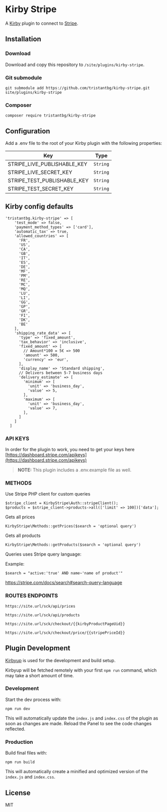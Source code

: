# Kirby Stripe

A [Kirby](https://getkirby.com) plugin to connect to [Stripe](https://stripe.com).

## Installation

### Download

Download and copy this repository to `/site/plugins/kirby-stripe`.

### Git submodule

```
git submodule add https://github.com/tristantbg/kirby-stripe.git site/plugins/kirby-stripe
```

### Composer

```
composer require tristantbg/kirby-stripe
```

## Configuration

Add a .env file to the root of your Kirby plugin with the following properties:

| Key                             | Type      |
| ------------------------------- | --------- |
| STRIPE_LIVE_PUBLISHABLE_KEY     | `String`  |
| STRIPE_LIVE_SECRET_KEY          | `String`  |
| STRIPE_TEST_PUBLISHABLE_KEY     | `String`  |
| STRIPE_TEST_SECRET_KEY          | `String`  |

## Kirby config defaults

```
'tristantbg.kirby-stripe' => [
    'test_mode' => false,
    'payment_method_types' => ['card'],
    'automatic_tax' => true,
    'allowed_countries' => [
      'FR',
      'US',
      'CA',
      'GB',
      'IT',
      'ES',
      'DE',
      'MF',
      'PM',
      'RE',
      'MC',
      'MQ',
      'LU',
      'LI',
      'GG',
      'GP',
      'GR',
      'FI',
      'DK',
      'BE'
    ],
    'shipping_rate_data' => [
      'type' => 'fixed_amount',
      'tax_behavior' => 'inclusive',
      'fixed_amount' => [
        // Amount*100 = 5€ => 500
        'amount' => 500,
        'currency' => 'eur',
      ],
      'display_name' => 'Standard shipping',
      // Delivers between 5-7 business days
      'delivery_estimate' => [
        'minimum' => [
          'unit' => 'business_day',
          'value' => 5,
        ],
        'maximum' => [
          'unit' => 'business_day',
          'value' => 7,
        ],
      ]
    ]
  ]
```

### API KEYS

In order for the plugin to work, you need to get your keys here [https://dashboard.stripe.com/apikeys](https://dashboard.stripe.com/apikeys)

> **NOTE:** This plugin includes a .env.example file as well.

### METHODS

Use Stripe PHP client for custom queries

```
$stripe_client = KirbyStripe\Auth::stripeClient();
$products = $stripe_client->products->all(['limit' => 100])['data'];
```


Gets all prices

```
KirbyStripe\Methods::getPrices($search = 'optional query')
```

Gets all products
```
KirbyStripe\Methods::getProducts($search = 'optional query')
```

Queries uses Stripe query language:

Example:

```
$search = "active:'true' AND name~'name of product'"
```

https://stripe.com/docs/search#search-query-language

### ROUTES ENDPOINTS

```
https://site.url/sck/api/prices
```

```
https://site.url/sck/api/products
```

```
https://site.url/sck/checkout/{{kirbyProductPageUid}}
```

```
https://site.url/sck/checkout/price/{{stripePriceId}}
```

## Plugin Development

[Kirbyup](https://github.com/johannschopplich/kirbyup) is used for the development and build setup.

Kirbyup will be fetched remotely with your first `npm run` command, which may take a short amount of time.

### Development

Start the dev process with:

```
npm run dev
```

This will automatically update the `index.js` and `index.css` of the plugin as soon as changes are made.
Reload the Panel to see the code changes reflected.

### Production

Build final files with:

```
npm run build
```

This will automatically create a minified and optimized version of the `index.js` and `index.css`.

## License

MIT
